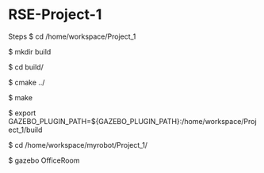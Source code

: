 # RSE-Project-1
Steps
$ cd /home/workspace/Project_1

$ mkdir build

$ cd build/

$ cmake ../

$ make

$ export GAZEBO_PLUGIN_PATH=${GAZEBO_PLUGIN_PATH}:/home/workspace/Project_1/build

$ cd /home/workspace/myrobot/Project_1/

$ gazebo OfficeRoom
